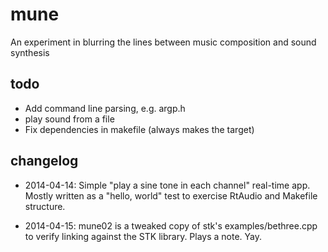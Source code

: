 # mune

An experiment in blurring the lines between music composition and sound synthesis

## todo
* Add command line parsing, e.g. argp.h
* play sound from a file
* Fix dependencies in makefile (always makes the target)

## changelog
* 2014-04-14: Simple "play a sine tone in each channel" real-time app.  Mostly written as a
"hello, world" test to exercise RtAudio and Makefile structure.

* 2014-04-15: mune02 is a tweaked copy of stk's examples/bethree.cpp to
verify linking against the STK library.  Plays a note.  Yay.